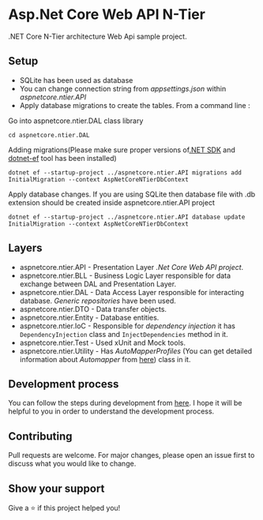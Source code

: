 # Asp.Net Core Web API N-Tier

.NET Core N-Tier architecture Web Api sample project.

## Setup

- SQLite has been used as database
- You can change connection string from *appsettings.json* within *aspnetcore.ntier.API*
- Apply database migrations to create the tables. From a command line :

Go into aspnetcore.ntier.DAL class library
```
cd aspnetcore.ntier.DAL
```
Adding migrations(Please make sure proper versions of[.NET SDK](https://automapper.org/) and [dotnet-ef](https://learn.microsoft.com/en-us/ef/core/cli/dotnet) tool has been installed)
```
dotnet ef --startup-project ../aspnetcore.ntier.API migrations add InitialMigration --context AspNetCoreNTierDbContext
```
Apply database changes. If you are using SQLite then database file with .db extension should be created inside aspnetcore.ntier.API project
```
dotnet ef --startup-project ../aspnetcore.ntier.API database update InitialMigration --context AspNetCoreNTierDbContext
```
## Layers

- aspnetcore.ntier.API - Presentation Layer *.Net Core Web API project*.
- aspnetcore.ntier.BLL - Business Logic Layer responsible for data exchange between DAL and Presentation Layer.
- aspnetcore.ntier.DAL - Data Access Layer responsible for interacting database. *Generic repositories* have been used.
- aspnetcore.ntier.DTO - Data transfer objects.
- aspnetcore.ntier.Entity - Database entities.
- aspnetcore.ntier.IoC - Responsible for *dependency injection* it has ```DependencyInjection``` class and ```InjectDependencies``` method in it.
- aspnetcore.ntier.Test - Used xUnit and Mock tools.
- aspnetcore.ntier.Utility - Has *AutoMapperProfiles* (You can get detailed information about *Automapper* from [here](https://automapper.org/)) class in it.

## Development process
You can follow the steps during development from [here](https://github.com/aghayeffemin/aspnetcore.ntier/commits/master). I hope it will be helpful to you in order to understand the development process.

## Contributing
Pull requests are welcome. For major changes, please open an issue first to discuss what you would like to change.

## Show your support

Give a ⭐️ if this project helped you!
